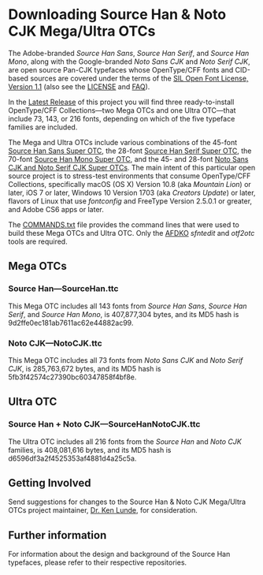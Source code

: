 # Downloading Source Han &amp; Noto CJK Mega/Ultra OTCs

The Adobe-branded *Source Han Sans*, *Source Han Serif*, and *Source Han Mono*, along with the Google-branded *Noto Sans CJK* and *Noto Serif CJK*, are open source Pan-CJK typefaces whose OpenType/CFF fonts and CID-based sources are covered under the terms of the [SIL Open Font License, Version 1.1](http://scripts.sil.org/OFL) (also see the [LICENSE](LICENSE.md) and [FAQ](http://scripts.sil.org/cms/scripts/page.php?item_id=OFL-FAQ_web)).

In the [Latest Release](https://github.com/adobe-fonts/source-han-super-otc/releases/latest) of this project you will find three ready-to-install OpenType/CFF Collections&mdash;two Mega OTCs and one Ultra OTC&mdash;that include 73, 143, or 216 fonts, depending on which of the five typeface families are included.

The Mega and Ultra OTCs include various combinations of the 45-font [Source Han Sans Super OTC](https://github.com/adobe-fonts/source-han-sans/releases/latest/), the 28-font [Source Han Serif Super OTC](https://github.com/adobe-fonts/source-han-serif/releases/latest/), the 70-font [Source Han Mono Super OTC](https://github.com/adobe-fonts/source-han-mono/releases/latest/), and the 45- and 28-font [Noto Sans CJK and Noto Serif CJK Super OTCs](https://github.com/googlefonts/noto-cjk/). The main intent of this particular open source project is to stress-test environments that consume OpenType/CFF Collections, specifically macOS (OS X) Version 10.8 (aka *Mountain Lion*) or later, iOS 7 or later, Windows 10 Version 1703 (aka *Creators Update*) or later, flavors of Linux that use *fontconfig* and FreeType Version 2.5.0.1 or greater, and Adobe CS6 apps or later.

The [COMMANDS.txt](COMMANDS.txt) file provides the command lines that were used to build these Mega OTCs and Ultra OTC. Only the [AFDKO](https://github.com/adobe-type-tools/afdko/) *sfntedit* and *otf2otc* tools are required.

## Mega OTCs

### Source Han&mdash;SourceHan.ttc

This Mega OTC includes all 143 fonts from *Source Han Sans*, *Source Han Serif*, and *Source Han Mono*, is 407,877,304 bytes, and its MD5 hash is 9d2ffe0ec181ab7611ac62e44882ac99.

### Noto CJK&mdash;NotoCJK.ttc

This Mega OTC includes all 73 fonts from *Noto Sans CJK* and *Noto Serif CJK*, is 285,763,672 bytes, and its MD5 hash is 5fb3f42574c27390bc60347858f4bf8e.

## Ultra OTC

### Source Han + Noto CJK&mdash;SourceHanNotoCJK.ttc

The Ultra OTC includes all 216 fonts from the *Source Han* and *Noto CJK* families, is 408,081,616 bytes, and its MD5 hash is d6596df3a2f4525353af4881d4a25c5a.

## Getting Involved

Send suggestions for changes to the Source Han &amp; Noto CJK Mega/Ultra OTCs project maintainer, [Dr. Ken Lunde](mailto:lunde@adobe.com?subject=[GitHub]%20Source%20Han%20Super%20OTC), for consideration.

## Further information

For information about the design and background of the Source Han typefaces, please refer to their respective repositories.

